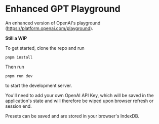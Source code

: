 # Enhanced GPT Playground

An enhanced version of OpenAI's playground (https://platform.openai.com/playground).

**Still a WIP**

To get started, clone the repo and run

```
pnpm install
```

Then run

```
pnpm run dev
```

to start the development server.

You'll need to add your own OpenAI API Key, which will be saved in the application's state and will therefore be wiped upon browser refresh or session end.

Presets can be saved and are stored in your browser's IndexDB.

